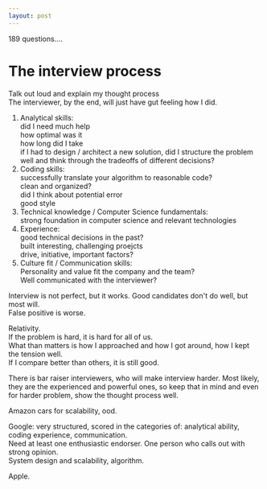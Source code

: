 ```yaml
---
layout: post
---
```

  

189 questions....  
# The interview process  
Talk out loud and explain my thought process  
The interviewer, by the end, will just have gut feeling how I did.  
1. Analytical skills:  
	did I need much help  
	how optimal was it  
	how long did I take  
	if I had to design / architect a new solution, did I structure the problem well and think through the tradeoffs of different decisions?
2. Coding skills:  
	successfully translate your algorithm to reasonable code?  
	clean and organized?  
	did I think about potential error  
	good style  
3. Technical knowledge / Computer Science fundamentals:  
	strong foundation in computer science and relevant technologies  
4. Experience:  
	good technical decisions in the past?  
	built interesting, challenging proejcts  
	drive, initiative, important factors?  
5. Culture fit / Communication skills:  
	Personality and value fit the company and the team?  
	Well communicated with the interviewer?  

Interview is not perfect, but it works. Good candidates don't do well, but most will.  
False positive is worse.  
  

Relativity.  
If the problem is hard, it is hard for all of us.  
What than matters is how I approached and how I got around, how I kept the tension well.  
If I compare better than others, it is still good.  
  
There is bar raiser interviewers, who will make interview harder. Most likely, they are the experienced and powerful ones, so keep that in mind and even for harder problem, show the thought process well.  

Amazon cars for scalability, ood.  

Google: very structured, scored in the categories of: analytical ability, coding experience, communication.  
Need at least one enthusiastic endorser. One person who calls out with strong opinion.  
System design and scalability, algorithm.  
  
Apple.









